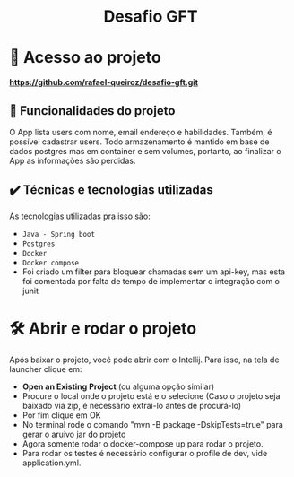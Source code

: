 <h1 align="center"> Desafio GFT </h1>

# 📁 Acesso ao projeto

**https://github.com/rafael-queiroz/desafio-gft.git**

## 🔨 Funcionalidades do projeto

O App lista users com nome, email endereço e habilidades. Também, é possível cadastrar users. Todo armazenamento é mantido em base de dados postgres mas em container e sem volumes, portanto, ao finalizar o App as informações são perdidas.

## ✔️ Técnicas e tecnologias utilizadas

As tecnologias utilizadas pra isso são:

- `Java - Spring boot`
- `Postgres`
- `Docker`
- `Docker compose`
- Foi criado um filter para bloquear chamadas sem um api-key, mas esta foi comentada por falta de tempo de implementar o integração com o junit

# 🛠️ Abrir e rodar o projeto

Após baixar o projeto, você pode abrir com o Intellij. Para isso, na tela de launcher clique em:

- **Open an Existing Project** (ou alguma opção similar)
- Procure o local onde o projeto está e o selecione (Caso o projeto seja baixado via zip, é necessário extraí-lo antes de procurá-lo)
- Por fim clique em OK
- No terminal rode o comando  "mvn -B package -DskipTests=true" para gerar o aruivo jar do projeto
- Agora somente rodar o docker-compose up para rodar o projeto.
- Para rodar os testes é necessário configurar o profile de dev, vide application.yml.
